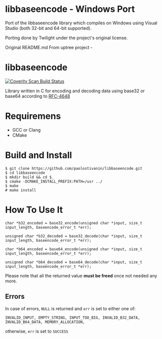 # libbaseencode - Windows Port

Port of the libbaseencode library which compiles on Windows using Visual Studio (both 32-bit and 64-bit supported).

Porting done by Twilight under the project's original license.



Original README.md From uptree project -


# libbaseencode
<a href="https://scan.coverity.com/projects/paolostivanin-libbaseencode">
  <img alt="Coverity Scan Build Status"
       src="https://scan.coverity.com/projects/12747/badge.svg"/>
</a>

Library written in C for encoding and decoding data using base32 or base64 according to [RFC-4648](https://tools.ietf.org/html/rfc4648)

# Requiremens
- GCC or Clang
- CMake

# Build and Install
```
$ git clone https://github.com/paolostivanin/libbaseencode.git
$ cd libbaseencode
$ mkdir build && cd $_
$ cmake -DCMAKE_INSTALL_PREFIX:PATH=/usr ../
$ make
# make install
```

# How To Use It
```
char *b32_encoded = base32_encode(unsigned char *input, size_t input_length, baseencode_error_t *err);

unsigned char *b32_decoded = base32_decode(char *input, size_t input_length, baseencode_error_t *err);

char *b64_encoded = base64_encode(unsigned char *input, size_t input_length, baseencode_error_t *err);

unsigned char *b64_decoded = base64_decode(char *input, size_t input_length, baseencode_error_t *err);
```
Please note that all the returned value **must be freed** once not needed any more.

## Errors
In case of errors, `NULL` is returned and `err` is set to either one of:
```
INVALID_INPUT, EMPTY_STRING, INPUT_TOO_BIG, INVALID_B32_DATA, INVALID_B64_DATA, MEMORY_ALLOCATION,
```
otherwise, `err` is set to `SUCCESS`

